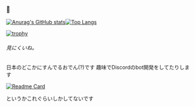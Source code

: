 ### 🍢

[![Anurag's GitHub stats](https://github-readme-stats.vercel.app/api?username=Kur0den&count_private=true&show_icons=true&locale=ja&title_color=006400&text_color=dcdcdc&icon_color=006400&bg_color=808080&hide_border=true)](https://github.com/anuraghazra/github-readme-stats)[![Top Langs](https://github-readme-stats.vercel.app/api/top-langs/?username=kur0den&count_private=true&show_icons=true&locale=ja&title_color=006400&text_color=dcdcdc&icon_color=006400&bg_color=808080&hide_border=true)](https://github.com/anuraghazra/github-readme-stats)

[![trophy](https://github-profile-trophy.vercel.app/?username=kur0den&theme=discord&no-frame=true&&column=-1)](https://github.com/ryo-ma/github-profile-trophy)

###### 見にくいね。


日本のどこかにすんでるおでん(?)です
趣味でDiscordのbot開発をしてたりします

[![Readme Card](https://github-readme-stats.vercel.app/api/pin/?username=kur0den&repo=kur0bot)](https://github.com/anuraghazra/github-readme-stats)

というかこれぐらいしかしてないです

